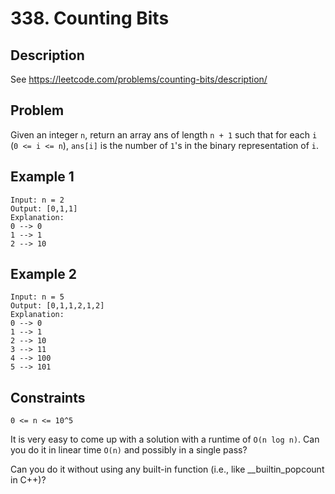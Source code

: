 # 338. Counting Bits

## Description
See https://leetcode.com/problems/counting-bits/description/

## Problem
Given an integer `n`, return an array ans of length `n + 1` such that for each `i` (`0 <= i <= n`), `ans[i]` is the number of `1`'s in the binary representation of `i`.

## Example 1

```
Input: n = 2
Output: [0,1,1]
Explanation:
0 --> 0
1 --> 1
2 --> 10
```

## Example 2

```
Input: n = 5
Output: [0,1,1,2,1,2]
Explanation:
0 --> 0
1 --> 1
2 --> 10
3 --> 11
4 --> 100
5 --> 101
```

## Constraints

```
0 <= n <= 10^5
```

It is very easy to come up with a solution with a runtime of `O(n log n)`. Can you do it in linear time `O(n)` and possibly in a single pass?

Can you do it without using any built-in function (i.e., like __builtin_popcount in C++)?